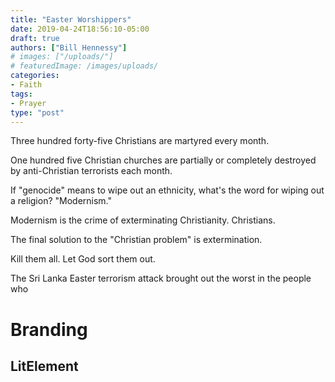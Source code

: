 ```yaml
---
title: "Easter Worshippers"
date: 2019-04-24T18:56:10-05:00
draft: true
authors: ["Bill Hennessy"]
# images: ["/uploads/"]
# featuredImage: /images/uploads/
categories: 
- Faith
tags:
- Prayer
type: "post"
---
```


Three hundred forty-five Christians are martyred every month. 

One hundred five Christian churches are partially or completely destroyed by anti-Christian terrorists each month. 

If "genocide" means to wipe out an ethnicity, what's the word for wiping out a religion? "Modernism." 

Modernism is the crime of exterminating Christianity. Christians. 

The final solution to the "Christian problem" is extermination. 

Kill them all. Let God sort them out. 

The Sri Lanka Easter terrorism attack brought out the worst in the people who 

# Branding

## LitElement
<my-title></my-title>

<script type="module">
// import {html, render} from 'https://unpkg.com/lit-html?module';

(function() {
  class MyTitle extends HTMLElement {
    constructor() {
*super();
*this.attachShadow({ mode: 'open' });
*this.shadowRoot.innerHTML = `
*<style>
*h1 {
*font-size: 2.5rem;
*color: hotpink;
*font-family: monospace;
*text-align: center;
*text-decoration: pink solid underline;
*text-decoration-skip: ink;
*}
*</style>
*<h1>Hello Alligator!</h1>
*`;
    }
  }
  window.customElements.define('my-title', MyTitle);
})();
</script>